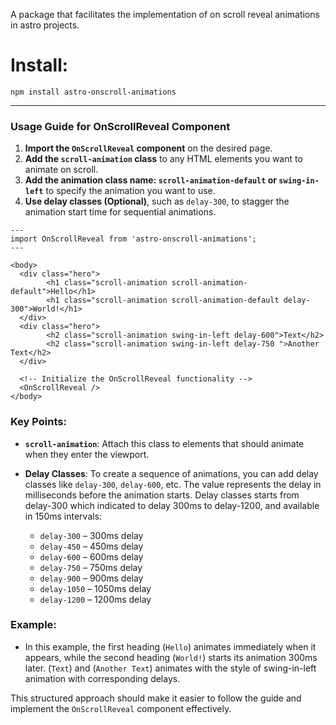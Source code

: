 A package that facilitates the implementation of on scroll reveal animations in astro projects.

# Install:

`npm install astro-onscroll-animations`


---

### Usage Guide for OnScrollReveal Component

1. **Import the `OnScrollReveal` component** on the desired page.
2. **Add the `scroll-animation` class** to any HTML elements you want to animate on scroll.
3. **Add the animation class name: `scroll-animation-default` or `swing-in-left`** to specify the animation you want to use.
4. **Use delay classes (Optional)**, such as `delay-300`, to stagger the animation start time for sequential animations.

```astro
---
import OnScrollReveal from 'astro-onscroll-animations';
---

<body>
  <div class="hero">
        <h1 class="scroll-animation scroll-animation-default">Hello</h1>
        <h1 class="scroll-animation scroll-animation-default delay-300">World!</h1>       
  </div>
  <div class="hero">
        <h2 class="scroll-animation swing-in-left delay-600">Text</h2>
        <h2 class="scroll-animation swing-in-left delay-750 ">Another Text</h2>
  </div>
  
  <!-- Initialize the OnScrollReveal functionality -->
  <OnScrollReveal />
</body>
```

### Key Points:
- **`scroll-animation`**: Attach this class to elements that should animate when they enter the viewport.
- **Delay Classes**: To create a sequence of animations, you can add delay classes like `delay-300`, `delay-600`, etc. The value represents the delay in milliseconds before the animation starts. Delay classes starts from delay-300 which indicated to delay 300ms to delay-1200, and available in 150ms intervals:
 
  - `delay-300` – 300ms delay
  - `delay-450` – 450ms delay
  - `delay-600` – 600ms delay
  - `delay-750` – 750ms delay
  - `delay-900` – 900ms delay
  - `delay-1050` – 1050ms delay
  - `delay-1200` – 1200ms delay

### Example:
- In this example, the first heading (`Hello`) animates immediately when it appears, while the second heading (`World!`) starts its animation 300ms later. (`Text`) and (`Another Text`) animates with the style of swing-in-left animation with corresponding delays.

This structured approach should make it easier to follow the guide and implement the `OnScrollReveal` component effectively.



